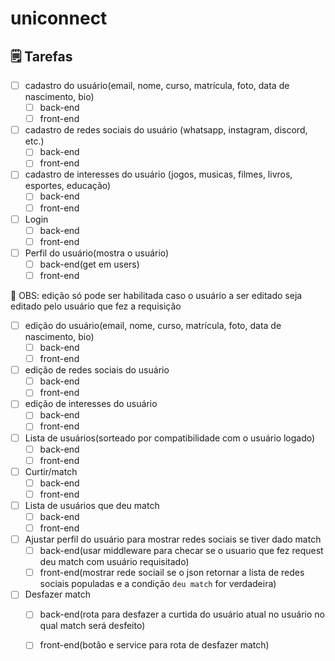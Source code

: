 # uniconnect

## 🗒️ Tarefas

- [ ]  cadastro do usuário(email, nome, curso, matrícula, foto, data de nascimento, bio)
    - [ ]  back-end
    - [ ]  front-end
- [ ]  cadastro de redes sociais do usuário (whatsapp, instagram, discord, etc.)
    - [ ]  back-end
    - [ ]  front-end
- [ ]  cadastro de interesses do usuário (jogos, musicas, filmes, livros, esportes, educação)
    - [ ]  back-end
    - [ ]  front-end
- [ ]  Login
    - [ ]  back-end
    - [ ]  front-end
- [ ]  Perfil do usuário(mostra o usuário)
    - [ ]  back-end(get em users)
    - [ ]  front-end

<aside>
🚨 OBS: edição só pode ser habilitada caso o usuário a ser editado seja editado pelo usuário que fez a requisição

</aside>

- [ ]  edição do usuário(email, nome, curso, matrícula, foto, data de nascimento, bio)
    - [ ]  back-end
    - [ ]  front-end
- [ ]  edição de redes sociais do usuário
    - [ ]  back-end
    - [ ]  front-end
- [ ]  edição de interesses do usuário
    - [ ]  back-end
    - [ ]  front-end
- [ ]  Lista de usuários(sorteado por compatibilidade com o usuário logado)
    - [ ]  back-end
    - [ ]  front-end
- [ ]  Curtir/match
    - [ ]  back-end
    - [ ]  front-end
- [ ]  Lista de usuários que deu match
    - [ ]  back-end
    - [ ]  front-end
- [ ]  Ajustar perfil do usuário para mostrar redes sociais se tiver dado match
    - [ ]  back-end(usar middleware para checar se o usuario que fez request deu match com usuário requisitado)
    - [ ]  front-end(mostrar rede sociail se o json retornar a lista de redes sociais populadas e a condição `deu match` for verdadeira)
- [ ]  Desfazer match
    - [ ]  back-end(rota para desfazer a curtida do usuário atual no usuário no qual match será desfeito)
    - [ ]  front-end(botão e service para rota de desfazer match)

